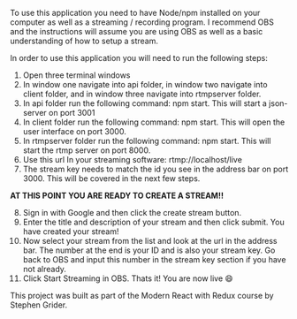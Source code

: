 To use this application you need to have Node/npm installed on your computer as well as a streaming / recording program. I recommend OBS and the instructions will assume you are using OBS as well as a basic understanding of how to setup a stream.

In order to use this application you will need to run the following steps:
1) Open three terminal windows
2) In window one navigate into api folder, in window two navigate into client folder, and in window three navigate into rtmpserver folder.
3) In api folder run the following command: npm start. This will start a json-server on port 3001
4) In client folder run the following command: npm start. This will open the user interface on port 3000.
5) In rtmpserver folder run the following command: npm start. This will start the rtmp server on port 8000.
6) Use this url In your streaming software: rtmp://localhost/live
7) The stream key needs to match the id you see in the address bar on port 3000. This will be covered in the next few steps.

**AT THIS POINT YOU ARE READY TO CREATE A STREAM!!**

8) Sign in with Google and then click the create stream button.
9) Enter the title and description of your stream and then click submit. You have created your stream!
10) Now select your stream from the list and look at the url in the address bar. The number at the end is your ID and is also your stream key. Go back to OBS and input this number in the stream key section if you have not already.
11) Click Start Streaming in OBS. Thats it! You are now live :smile:

This project was built as part of the Modern React with Redux course by Stephen Grider.
